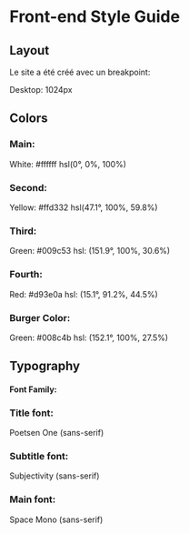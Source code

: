 # Front-end Style Guide

## Layout
Le site a été créé avec un breakpoint:

Desktop: 1024px

## Colors

### Main: 
White: #ffffff 
hsl(0°, 0%, 100%)

### Second:
Yellow: #ffd332
hsl(47.1°, 100%, 59.8%)

### Third:
Green: #009c53
hsl: (151.9°, 100%, 30.6%)

### Fourth: 
Red: #d93e0a
hsl: (15.1°, 91.2%, 44.5%)

### Burger Color: 
Green: #008c4b
hsl: (152.1°, 100%, 27.5%)

## Typography

#### Font Family:

### Title font: 
Poetsen One (sans-serif)
### Subtitle font: 
Subjectivity (sans-serif)
### Main font: 
Space Mono (sans-serif)

